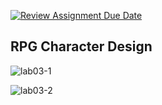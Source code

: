 [![Review Assignment Due Date](https://classroom.github.com/assets/deadline-readme-button-24ddc0f5d75046c5622901739e7c5dd533143b0c8e959d652212380cedb1ea36.svg)](https://classroom.github.com/a/bIZQaFcG)

## RPG Character Design

![lab03-1](https://github.com/261200-2566-2/lab03-meowmeow/assets/110964402/a457c07f-f58e-41e5-8915-81d10631e5f3)

![lab03-2](https://github.com/261200-2566-2/lab03-meowmeow/assets/110964402/1b16b5d9-3243-4915-b33b-a6a05b72fd7c)

